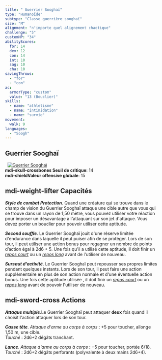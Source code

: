 ```yaml
---
title: " Guerrier Sooghaï"
type: "Humanoïde"
subtype: "Classe guerrière sooghaï"
size: "M"
alignment: "n'importe quel alignement chaotique"
challenge: "5"
customHP: "34"
abilityScores:
  for: 14
  dex: 12
  con: 14
  int: 10
  sag: 10
  cha: 10
savingThrows:
  - "for"
  - "con"
ac:
  armorType: "custom"
  value: "13 (Bouclier)"
skills:
  - name: "athletisme"
  - name: "intimidation"
  - name: "survie"
movement:
  walk: 9
languages:
  - "Soogh"
---
```

## Guerrier Sooghaï
&nbsp;
[![Guerrier Sooghaï](https://www.douaratil.fr/illustrations/humanoide/guerriersooghaim.png)](https://www.douaratil.fr/illustrations/humanoide/guerriersooghai.jpg)  
**<v-icon>mdi-skull-crossbones</v-icon> Seuil de critique**: 14        
**<v-icon>mdi-shield</v-icon>Valeur offensive globale**: 15   
## <v-icon>mdi-weight-lifter</v-icon> Capacités

_**Style de combat Protection**_. Quand une créature qui se trouve dans le champ de vision du Guerrier Sooghaï attaque une cible autre que vous qui se trouve dans un rayon de 1,50 mètre, vous pouvez utiliser votre réaction pour imposer un désavantage à l'attaquant sur son jet d'attaque. Vous devez porter un bouclier pour pouvoir utiliser cette aptitude.


_**Second souffle**_.
Le Guerrier Sooghaï jouit d'une réserve limitée d'endurance dans laquelle il peut puiser afin de se protéger. Lors de son tour, il peut utiliser une action bonus pour regagner un nombre de points d’action égal à 2d6 + 5. Une fois qu'il a  utilisé cette aptitude, il doit finir un [_repos court_](/gerer-la-sante-du-personnage/#repos-court) ou un [_repos long_](/gerer-la-sante-du-personnage/#repos-long) avant de l'utiliser de nouveau.   

_**Sursaut d'activité**_.
Le Guerrier Sooghaï peut repousser ses propres limites pendant quelques instants. Lors de son tour, il peut faire une action supplémentaire en plus de son action normale et d'une éventuelle action bonus. Une fois cette aptitude utilisée , il doit finir un [_repos court_](/gerer-la-sante-du-personnage/#repos-court) ou un [_repos long_](/gerer-la-sante-du-personnage/#repos-long) avant de pouvoir l'utiliser de nouveau.  

## <v-icon>mdi-sword-cross</v-icon> Actions
_**Attaque multiple**_.Le Guerrier Sooghaï peut attaquer **deux** fois quand il choisit l'action attaquer lors de son tour.  

_**Casse tête**_. _Attaque d'arme au corps à corps_ : +5 pour toucher, allonge 1,50 m, une cible.  
_Touché_ : 2d6+2 dégâts tranchant.  

_**Lance**_. _Attaque d'arme au corps à corps_ : +5 pour toucher, portée 6/18.  
_Touché_ : 2d6+2 dégâts perforants (polyvalente à deux mains 2d6+4).
